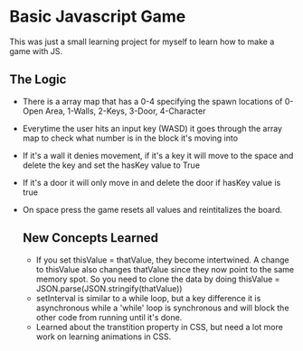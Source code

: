 # Basic Javascript Game
This was just a small learning project for myself to learn how to make a game with JS.

## The Logic
- There is a array map that has a 0-4 specifying the spawn locations of 0-Open Area, 1-Walls, 2-Keys, 3-Door, 4-Character
- Everytime the user hits an input key (WASD) it goes through the array map to check what number is in the block it's moving into
- If it's a wall it denies movement, if it's a key it will move to the space and delete the key and set the hasKey value to True
- If it's a door it will only move in and delete the door if hasKey value is true
- On space press the game resets all values and reintitalizes the board.

  ## New Concepts Learned
  - If you set thisValue = thatValue, they become intertwined. A change to thisValue also changes thatValue since they now point to the same memory spot. So you need to clone the data by doing thisValue = JSON.parse(JSON.stringify(thatValue))
  - setInterval is similar to a while loop, but a key difference it is asynchronous while a 'while' loop is synchronous and will block the other code from running until it's done.
  - Learned about the transtition property in CSS, but need a lot more work on learning animations in CSS.
  
